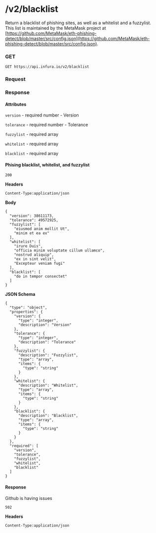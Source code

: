 # /v2/blacklist

Return a blacklist of phishing sites, as well as a whitelist and a fuzzylist. This list is maintained by the MetaMask project at [https://github.com/MetaMask/eth-phishing-detect/blob/master/src/config.json](https://github.com/MetaMask/eth-phishing-detect/blob/master/src/config.json).

### GET

`GET https://api.infura.io/v2/blacklist`

### Request

### Response

#### Attributes

`version` - required number - Version

`tolerance` - required number - Tolerance

`fuzzylist` - required array

`whitelist` - required array

`blacklist` - required array

#### Phising blacklist, whitelist, and fuzzylist

`200`

**Headers**

`Content-Type:application/json`

**Body**

```
{
  "version": 38611173,
  "tolerance": 49572925,
  "fuzzylist": [
    "eiusmod anim mollit Ut",
    "minim et ea ex"
  ],
  "whitelist": [
    "irure Duis",
    "officia minim voluptate cillum ullamco",
    "nostrud aliquip",
    "ex in sint velit",
    "Excepteur veniam fugi"
  ],
  "blacklist": [
    "do in tempor consectet"
  ]
}
```

**JSON Schema**

```
{
  "type": "object",
  "properties": {
    "version": {
      "type": "integer",
      "description": "Version"
    },
    "tolerance": {
      "type": "integer",
      "description": "Tolerance"
    },
    "fuzzylist": {
      "description": "Fuzzylist",
      "type": "array",
      "items": {
        "type": "string"
      }
    },
    "whitelist": {
      "description": "Whitelist",
      "type": "array",
      "items": {
        "type": "string"
      }
    },
    "blacklist": {
      "description": "Blacklist",
      "type": "array",
      "items": {
        "type": "string"
      }
    }
  },
  "required": [
    "version",
    "tolerance",
    "fuzzylist",
    "whitelist",
    "blacklist"
  ]
}
```

#### Response

Github is having issues

`502`

**Headers**

`Content-Type:application/json`
